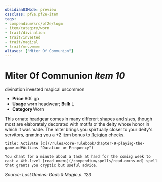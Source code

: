 ```yaml
---
obsidianUIMode: preview
cssclass: pf2e,pf2e-item
tags:
- compendium/src/pf2e/logm
- item/category/worn
- trait/divination
- trait/invested
- trait/magical
- trait/uncommon
aliases: ["Miter Of Communion"]
---
```

# Miter Of Communion *Item 10*  
[divination](/rules/traits/divination.md)  [invested](/rules/traits/invested.md)  [magical](/rules/traits/magical.md)  [uncommon](/rules/traits/uncommon.md)  

- **Price** 800 gp
- **Usage** worn headwear; **Bulk** L
- **Category** Worn

This ornate headgear comes in many different shapes and sizes, though most are elaborately decorated with motifs of the deity whose honor in which it was made. The miter brings you spiritually closer to your deity's servitors, granting you a +2 item bonus to [Religion](/compendium/skills.md#Religion) checks.

```ad-embed-ability
title: Activate [⏲](/rules/core-rulebook/chapter-9-playing-the-game.md#Actions "Duration or Frequency")

You chant for a minute about a task at hand for the coming week to cast a 4th-level [read omens](/compendium/spells/read-omens.md) spell that grants you cryptic but useful advice.
```

*Source: Lost Omens: Gods & Magic p. 123*